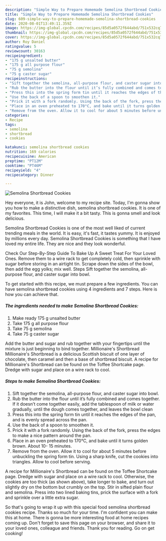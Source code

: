 ```yaml
---
description: "Simple Way to Prepare Homemade Semolina Shortbread Cookies"
title: "Simple Way to Prepare Homemade Semolina Shortbread Cookies"
slug: 609-simple-way-to-prepare-homemade-semolina-shortbread-cookies
date: 2020-08-01T13:49:11.359Z
image: https://img-global.cpcdn.com/recipes/85d5a0572f644abd/751x532cq70/semolina-shortbread-cookies-recipe-main-photo.jpg
thumbnail: https://img-global.cpcdn.com/recipes/85d5a0572f644abd/751x532cq70/semolina-shortbread-cookies-recipe-main-photo.jpg
cover: https://img-global.cpcdn.com/recipes/85d5a0572f644abd/751x532cq70/semolina-shortbread-cookies-recipe-main-photo.jpg
author: Roy Daniel
ratingvalue: 5
reviewcount: 30163
recipeingredient:
- "175 g unsalted butter"
- "175 g all purpose flour"
- "75 g semolina"
- "75 g caster sugar"
recipeinstructions:
- "Sift together the semolina, all-purpose flour, and caster sugar into bowl."
- "Rub the butter into the flour until it’s fully combined and comes together. If it doesn’t come together easily, add the tablespoon of milk or water gradually, until the dough comes together, and leaves the bowl clean"
- "Press this into the spring form tin until it reaches the edges of the pan, and is evenly spread across the pan."
- "Use the back of a spoon to smoothen it."
- "Prick it with a fork randomly. Using the back of the fork, press the edges to make a nice pattern around the pan."
- "Place in an oven preheated to 170°C, and bake until it turns golden brown. About 10- 15 minutes."
- "Remove from the oven. Allow it to cool for about 5 minutes before unbuckling the spring form tin. Using a sharp knife, cut the cookies into triangles. Allow to cool before serving."
categories:
- Recipe
tags:
- semolina
- shortbread
- cookies

katakunci: semolina shortbread cookies 
nutrition: 169 calories
recipecuisine: American
preptime: "PT12M"
cooktime: "PT46M"
recipeyield: "4"
recipecategory: Dinner

---
```



![Semolina Shortbread Cookies](https://img-global.cpcdn.com/recipes/85d5a0572f644abd/751x532cq70/semolina-shortbread-cookies-recipe-main-photo.jpg)

Hey everyone, it is John, welcome to my recipe site. Today, I'm gonna show you how to make a distinctive dish, semolina shortbread cookies. It is one of my favorites. This time, I will make it a bit tasty. This is gonna smell and look delicious.

Semolina Shortbread Cookies is one of the most well liked of current trending meals in the world. It is easy, it's fast, it tastes yummy. It is enjoyed by millions every day. Semolina Shortbread Cookies is something that I have loved my entire life. They are nice and they look wonderful.

Check Our Step-By-Step Guide To Bake Up A Sweet Treat For Your Loved Ones. Remove them to a wire rack to get completely cold, then sprinkle with sugar before storing in an airtight tin. Scrape down the sides of the bowl, then add the egg yolks; mix well. Steps Sift together the semolina, all-purpose flour, and caster sugar into bowl.


To get started with this recipe, we must prepare a few ingredients. You can have semolina shortbread cookies using 4 ingredients and 7 steps. Here is how you can achieve that.

<!--inarticleads1-->

##### The ingredients needed to make Semolina Shortbread Cookies:

1. Make ready 175 g unsalted butter
1. Take 175 g all purpose flour
1. Take 75 g semolina
1. Take 75 g caster sugar


Add the butter and sugar and rub together with your fingertips until the mixture is just beginning to bind together. Millionaire&#39;s Shortbread Millionaire&#39;s Shortbread is a delicious Scottish biscuit of one layer of chocolate, then caramel and then a base of shortbread biscuit. A recipe for Millionaire&#39;s Shortbread can be found on the Toffee Shortcake page. Dredge with sugar and place on a wire rack to cool. 

<!--inarticleads2-->

##### Steps to make Semolina Shortbread Cookies:

1. Sift together the semolina, all-purpose flour, and caster sugar into bowl.
1. Rub the butter into the flour until it’s fully combined and comes together. If it doesn’t come together easily, add the tablespoon of milk or water gradually, until the dough comes together, and leaves the bowl clean
1. Press this into the spring form tin until it reaches the edges of the pan, and is evenly spread across the pan.
1. Use the back of a spoon to smoothen it.
1. Prick it with a fork randomly. Using the back of the fork, press the edges to make a nice pattern around the pan.
1. Place in an oven preheated to 170°C, and bake until it turns golden brown. About 10- 15 minutes.
1. Remove from the oven. Allow it to cool for about 5 minutes before unbuckling the spring form tin. Using a sharp knife, cut the cookies into triangles. Allow to cool before serving.


A recipe for Millionaire&#39;s Shortbread can be found on the Toffee Shortcake page. Dredge with sugar and place on a wire rack to cool. Otherwise, the cookies are too thick (as shown above), take longer to bake, and turn out slightly dry on the bottom but crumbly on the top. Stir in sifted plain flour and semolina. Press into two lined baking tins, prick the surface with a fork and sprinkle over a little extra sugar. 

So that's going to wrap it up with this special food semolina shortbread cookies recipe. Thanks so much for your time. I'm confident you can make this at home. There is gonna be more interesting food at home recipes coming up. Don't forget to save this page on your browser, and share it to your loved ones, colleague and friends. Thank you for reading. Go on get cooking!
